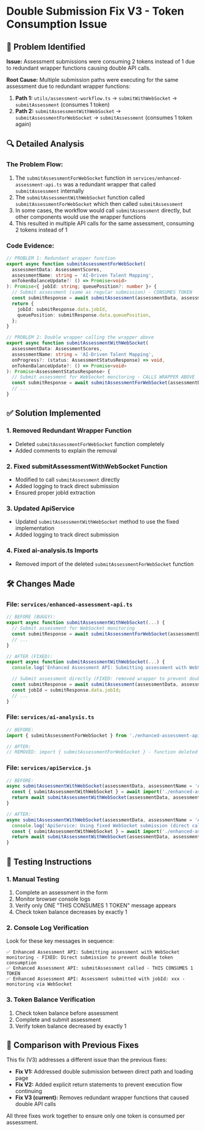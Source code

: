 # Double Submission Fix V3 - Token Consumption Issue

## 🚨 Problem Identified

**Issue:** Assessment submissions were consuming 2 tokens instead of 1 due to redundant wrapper functions causing double API calls.

**Root Cause:** Multiple submission paths were executing for the same assessment due to redundant wrapper functions:

1. **Path 1:** `utils/assessment-workflow.ts` → `submitWithWebSocket` → `submitAssessment` (consumes 1 token)
2. **Path 2:** `submitAssessmentWithWebSocket` → `submitAssessmentForWebSocket` → `submitAssessment` (consumes 1 token again)

## 🔍 Detailed Analysis

### The Problem Flow:

1. The `submitAssessmentForWebSocket` function in `services/enhanced-assessment-api.ts` was a redundant wrapper that called `submitAssessment` internally
2. The `submitAssessmentWithWebSocket` function called `submitAssessmentForWebSocket` which then called `submitAssessment`
3. In some cases, the workflow would call `submitAssessment` directly, but other components would use the wrapper functions
4. This resulted in multiple API calls for the same assessment, consuming 2 tokens instead of 1

### Code Evidence:

```typescript
// PROBLEM 1: Redundant wrapper function
export async function submitAssessmentForWebSocket(
  assessmentData: AssessmentScores,
  assessmentName: string = 'AI-Driven Talent Mapping',
  onTokenBalanceUpdate?: () => Promise<void>
): Promise<{ jobId: string; queuePosition?: number }> {
  // Submit assessment (same as regular submission) - CONSUMES TOKEN
  const submitResponse = await submitAssessment(assessmentData, assessmentName, onTokenBalanceUpdate);
  return {
    jobId: submitResponse.data.jobId,
    queuePosition: submitResponse.data.queuePosition,
  };
}

// PROBLEM 2: Double wrapper calling the wrapper above
export async function submitAssessmentWithWebSocket(
  assessmentData: AssessmentScores,
  assessmentName: string = 'AI-Driven Talent Mapping',
  onProgress?: (status: AssessmentStatusResponse) => void,
  onTokenBalanceUpdate?: () => Promise<void>
): Promise<AssessmentStatusResponse> {
  // Submit assessment for WebSocket monitoring - CALLS WRAPPER ABOVE
  const submitResponse = await submitAssessmentForWebSocket(assessmentData, assessmentName, onTokenBalanceUpdate);
  // ...
}
```

## ✅ Solution Implemented

### 1. **Removed Redundant Wrapper Function**
- Deleted `submitAssessmentForWebSocket` function completely
- Added comments to explain the removal

### 2. **Fixed submitAssessmentWithWebSocket Function**
- Modified to call `submitAssessment` directly
- Added logging to track direct submission
- Ensured proper jobId extraction

### 3. **Updated ApiService**
- Updated `submitAssessmentWithWebSocket` method to use the fixed implementation
- Added logging to track direct submission

### 4. **Fixed ai-analysis.ts Imports**
- Removed import of the deleted `submitAssessmentForWebSocket` function

## 🛠️ Changes Made

### File: `services/enhanced-assessment-api.ts`
```typescript
// BEFORE (BUGGY):
export async function submitAssessmentWithWebSocket(...) {
  // Submit assessment for WebSocket monitoring
  const submitResponse = await submitAssessmentForWebSocket(assessmentData, assessmentName, onTokenBalanceUpdate);
  // ...
}

// AFTER (FIXED):
export async function submitAssessmentWithWebSocket(...) {
  console.log('Enhanced Assessment API: Submitting assessment with WebSocket monitoring - FIXED: Direct submission to prevent double token consumption');

  // Submit assessment directly (FIXED: removed wrapper to prevent double token consumption)
  const submitResponse = await submitAssessment(assessmentData, assessmentName, onTokenBalanceUpdate);
  const jobId = submitResponse.data.jobId;
  // ...
}
```

### File: `services/ai-analysis.ts`
```typescript
// BEFORE:
import { submitAssessmentForWebSocket } from './enhanced-assessment-api';

// AFTER:
// REMOVED: import { submitAssessmentForWebSocket } - function deleted to fix double token consumption
```

### File: `services/apiService.js`
```javascript
// BEFORE:
async submitAssessmentWithWebSocket(assessmentData, assessmentName = 'AI-Driven Talent Mapping', onProgress) {
  const { submitAssessmentWithWebSocket } = await import('./enhanced-assessment-api');
  return await submitAssessmentWithWebSocket(assessmentData, assessmentName, onProgress);
}

// AFTER:
async submitAssessmentWithWebSocket(assessmentData, assessmentName = 'AI-Driven Talent Mapping', onProgress, onTokenBalanceUpdate) {
  console.log('ApiService: Using fixed WebSocket submission (direct call to prevent double token consumption)');
  const { submitAssessmentWithWebSocket } = await import('./enhanced-assessment-api');
  return await submitAssessmentWithWebSocket(assessmentData, assessmentName, onProgress, onTokenBalanceUpdate);
}
```

## 🧪 Testing Instructions

### 1. **Manual Testing**
1. Complete an assessment in the form
2. Monitor browser console logs
3. Verify only ONE "THIS CONSUMES 1 TOKEN" message appears
4. Check token balance decreases by exactly 1

### 2. **Console Log Verification**
Look for these key messages in sequence:
```
✅ Enhanced Assessment API: Submitting assessment with WebSocket monitoring - FIXED: Direct submission to prevent double token consumption
✅ Enhanced Assessment API: submitAssessment called - THIS CONSUMES 1 TOKEN
✅ Enhanced Assessment API: Assessment submitted with jobId: xxx - monitoring via WebSocket
```

### 3. **Token Balance Verification**
1. Check token balance before assessment
2. Complete and submit assessment
3. Verify token balance decreased by exactly 1

## 🔄 Comparison with Previous Fixes

This fix (V3) addresses a different issue than the previous fixes:
- **Fix V1:** Addressed double submission between direct path and loading page
- **Fix V2:** Added explicit return statements to prevent execution flow continuing
- **Fix V3 (current):** Removes redundant wrapper functions that caused double API calls

All three fixes work together to ensure only one token is consumed per assessment.
